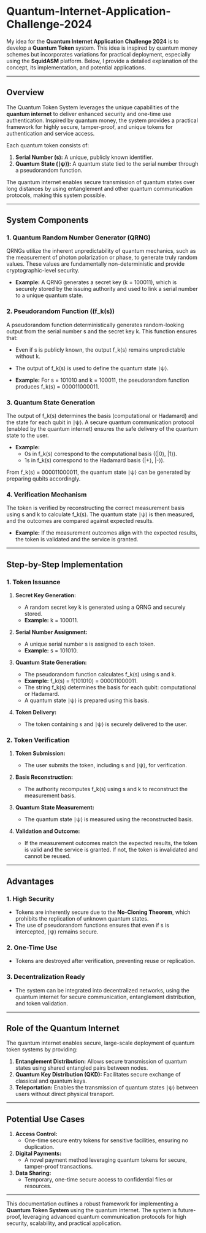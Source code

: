 # Quantum-Internet-Application-Challenge-2024

My idea for the **Quantum Internet Application Challenge 2024** is to develop a **Quantum Token** system. This idea is inspired by quantum money schemes but incorporates variations for practical deployment, especially using the **SquidASM** platform. Below, I provide a detailed explanation of the concept, its implementation, and potential applications.

---

## Overview

The Quantum Token System leverages the unique capabilities of the **quantum internet** to deliver enhanced security and one-time use authentication. Inspired by quantum money, the system provides a practical framework for highly secure, tamper-proof, and unique tokens for authentication and service access. 

Each quantum token consists of:
1. **Serial Number (s):** A unique, publicly known identifier.
2. **Quantum State (∣ψ⟩):** A quantum state tied to the serial number through a pseudorandom function.

The quantum internet enables secure transmission of quantum states over long distances by using entanglement and other quantum communication protocols, making this system possible.

---

## System Components

### 1. Quantum Random Number Generator (QRNG)
QRNGs utilize the inherent unpredictability of quantum mechanics, such as the measurement of photon polarization or phase, to generate truly random values. These values are fundamentally non-deterministic and provide cryptographic-level security. 

- **Example:** A QRNG generates a secret key (k = 100011), which is securely stored by the issuing authority and used to link a serial number to a unique quantum state.

### 2. Pseudorandom Function ((f_k(s))
A pseudorandom function deterministically generates random-looking output from the serial number s and the secret key k. This function ensures that:
- Even if s is publicly known, the output f_k(s) remains unpredictable without k.
- The output of f_k(s) is used to define the quantum state ∣ψ⟩.

- **Example:** For s = 101010 and k = 100011, the pseudorandom function produces f_k(s) = 000011000011.

### 3. Quantum State Generation
The output of f_k(s) determines the basis (computational or Hadamard) and the state for each qubit in ∣ψ⟩. A secure quantum communication protocol (enabled by the quantum internet) ensures the safe delivery of the quantum state to the user.

- **Example:** 
  - 0s in f_k(s) correspond to the computational basis ((|0⟩, |1⟩).
  - 1s in f_k(s) correspond to the Hadamard basis (|+⟩, |-⟩).

From f_k(s) = 000011000011, the quantum state ∣ψ⟩ can be generated by preparing qubits accordingly.

### 4. Verification Mechanism
The token is verified by reconstructing the correct measurement basis using s and k to calculate f_k(s). The quantum state ∣ψ⟩ is then measured, and the outcomes are compared against expected results.

- **Example:** If the measurement outcomes align with the expected results, the token is validated and the service is granted.

---

## Step-by-Step Implementation

### 1. Token Issuance

1. **Secret Key Generation:**
   - A random secret key k is generated using a QRNG and securely stored.
   - **Example:** k = 100011.

2. **Serial Number Assignment:**
   - A unique serial number s is assigned to each token.
   - **Example:** s = 101010.

3. **Quantum State Generation:**
   - The pseudorandom function calculates f_k(s) using s and k.
   - **Example:** f_k(s) = f(101010) = 000011000011.
   - The string f_k(s) determines the basis for each qubit: computational or Hadamard.
   - A quantum state ∣ψ⟩ is prepared using this basis.

4. **Token Delivery:**
   - The token containing s and ∣ψ⟩ is securely delivered to the user.

### 2. Token Verification

1. **Token Submission:**
   - The user submits the token, including s and ∣ψ⟩, for verification.

2. **Basis Reconstruction:**
   - The authority recomputes f_k(s) using s and k to reconstruct the measurement basis.

3. **Quantum State Measurement:**
   - The quantum state ∣ψ⟩ is measured using the reconstructed basis.

4. **Validation and Outcome:**
   - If the measurement outcomes match the expected results, the token is valid and the service is granted. If not, the token is invalidated and cannot be reused.

---

## Advantages

### 1. High Security
- Tokens are inherently secure due to the **No-Cloning Theorem**, which prohibits the replication of unknown quantum states.
- The use of pseudorandom functions ensures that even if s is intercepted, ∣ψ⟩ remains secure.

### 2. One-Time Use
- Tokens are destroyed after verification, preventing reuse or replication.

### 3. Decentralization Ready
- The system can be integrated into decentralized networks, using the quantum internet for secure communication, entanglement distribution, and token validation.

---

## Role of the Quantum Internet

The quantum internet enables secure, large-scale deployment of quantum token systems by providing:
1. **Entanglement Distribution:** Allows secure transmission of quantum states using shared entangled pairs between nodes.
2. **Quantum Key Distribution (QKD):** Facilitates secure exchange of classical and quantum keys.
3. **Teleportation:** Enables the transmission of quantum states ∣ψ⟩ between users without direct physical transport.

---

## Potential Use Cases

1. **Access Control:** 
   - One-time secure entry tokens for sensitive facilities, ensuring no duplication.
2. **Digital Payments:** 
   - A novel payment method leveraging quantum tokens for secure, tamper-proof transactions.
3. **Data Sharing:** 
   - Temporary, one-time secure access to confidential files or resources.

---

This documentation outlines a robust framework for implementing a **Quantum Token System** using the quantum internet. The system is future-proof, leveraging advanced quantum communication protocols for high security, scalability, and practical application.
